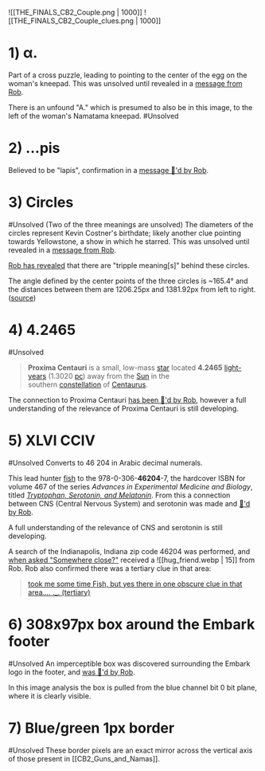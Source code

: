 ![[THE_FINALS_CB2_Couple.png | 1000]]
![[THE_FINALS_CB2_Couple_clues.png | 1000]]
# 1) α.
Part of a cross puzzle, leading to pointing to the center of the egg on the woman's kneepad. 
This was unsolved until revealed in a [message from Rob](https://discord.com/channels/1008696016318513243/1011929497139953744/1152988352400855091).

There is an unfound "A." which is presumed to also be in this image, to the left of the woman's Namatama kneepad.
#Unsolved

# 2) ...pis
Believed to be "lapis", confirmation in a [message 👀'd by Rob](https://discord.com/channels/1008696016318513243/1011929497139953744/1125511330305150977).

# 3) Circles
#Unsolved (Two of the three meanings are unsolved) 
The diameters of the circles represent Kevin Costner's birthdate; likely another clue pointing towards Yellowstone, a show in which he starred.
This was unsolved until revealed in a [message from Rob](https://discord.com/channels/1008696016318513243/1011929497139953744/1152986641972076665).

[Rob has revealed](https://discord.com/channels/1008696016318513243/1011929497139953744/1199463742572871732) that there are "tripple meaning\[s]" behind these circles. 

The angle defined by the center points of the three circles is ~165.4° and the distances between them are 1206.25px and 1381.92px from left to right. ([source](https://discord.com/channels/1008696016318513243/1011929497139953744/1202056877006143508))

# 4) 4.2465
#Unsolved
> **Proxima Centauri** is a small, low-mass [star](https://en.wikipedia.org/wiki/Star "Star") located **4.2465** [light-years](https://en.wikipedia.org/wiki/Light-year "Light-year") (1.3020 [pc](https://en.wikipedia.org/wiki/Parsec "Parsec")) away from the [Sun](https://en.wikipedia.org/wiki/Sun "Sun") in the southern [constellation](https://en.wikipedia.org/wiki/Constellation "Constellation") of [Centaurus](https://en.wikipedia.org/wiki/Centaurus "Centaurus").

The connection to Proxima Centauri [has been 👀'd by Rob](https://discord.com/channels/1008696016318513243/1011929497139953744/1125495192393363657), however a full understanding of the relevance of Proxima Centauri is still developing.
# 5) XLVI CCIV
#Unsolved 
Converts to 46 204 in Arabic decimal numerals. 

This lead hunter [fish](https://discordapp.com/users/485406144903512084) to the 978-0-306-**46204**-7, the hardcover ISBN for volume 467 of the series *Advances in Experimental Medicine and Biology*, titled [*Tryptophan, Serotonin, and Melatonin*](https://link.springer.com/book/10.1007/978-1-4615-4709-9#bibliographic-information).
From this a connection between CNS (Central Nervous System) and serotonin was made and [👀'd by Rob](https://discord.com/channels/1008696016318513243/1011929497139953744/1125528461939839138).

A full understanding of the relevance of CNS and serotonin is still developing. 

A search of the Indianapolis, Indiana zip code 46204 was performed, and [when asked "Somewhere close?"](https://discord.com/channels/1008696016318513243/1011929497139953744/1125909271327023105) received a ![[hug_friend.webp | 15]] from Rob.
Rob also confirmed there was a tertiary clue in that area:
> [took me some time Fish, but yes there in one obscure clue in that area…. ._. (tertiary)](https://discord.com/channels/1008696016318513243/1011929497139953744/1125911284043493376)

# 6) 308x97px box around the Embark footer
#Unsolved 
An imperceptible box was discovered surrounding the Embark logo in the footer, and [was 👀'd by Rob](https://discord.com/channels/1008696016318513243/1011929497139953744/1125501439549112463).

In this image analysis the box is pulled from the blue channel bit 0 bit plane, where it is clearly visible.

# 7) Blue/green 1px border
#Unsolved 
These border pixels are an exact mirror across the vertical axis of those present in [[CB2_Guns_and_Namas]].